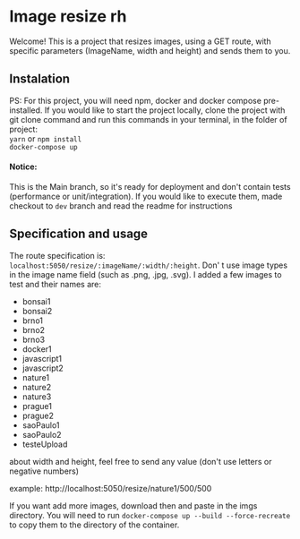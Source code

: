 # Image resize rh

Welcome! This is a project that resizes images, using a GET route, with specific parameters (ImageName, width and height) and sends them to you.

## Instalation

PS: For this project, you will need npm, docker and docker compose pre-installed.
If you would like to start the project locally, clone the project with git clone command and run this commands in your terminal, in the folder of project: <br>
`yarn` or `npm install` <br>
`docker-compose up`

#### Notice:

This is the Main branch, so it's ready for deployment and don't contain tests (performance or unit/integration). If you would like to execute them, made checkout to `dev` branch and read the readme for instructions

## Specification and usage

The route specification is: `localhost:5050/resize/:imageName/:width/:height`.
Don' t use image types in the image name field (such as .png, .jpg, .svg).
I added a few images to test and their names are:

- bonsai1
- bonsai2
- brno1
- brno2
- brno3
- docker1
- javascript1
- javascript2
- nature1
- nature2
- nature3
- prague1
- prague2
- saoPaulo1
- saoPaulo2
- testeUpload

about width and height, feel free to send any value (don't use letters or negative numbers)

example: http://localhost:5050/resize/nature1/500/500

If you want add more images, download then and paste in the imgs directory. You will need to run `docker-compose up --build --force-recreate` to copy them to the directory of the container.

